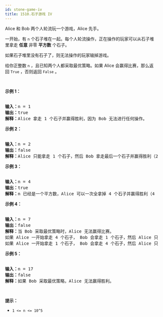 ```yaml
---
id: stone-game-iv
title: 1510.石子游戏 IV
---
```

Alice 和 Bob 两个人轮流玩一个游戏，Alice 先手。

一开始，有 <code>n</code> 个石子堆在一起。每个人轮流操作，正在操作的玩家可以从石子堆里拿走 **任意** 非零 **平方数** 个石子。

如果石子堆里没有石子了，则无法操作的玩家输掉游戏。

给你正整数 <code>n</code> ，且已知两个人都采取最优策略。如果 Alice 会赢得比赛，那么返回 <code>True</code> ，否则返回 <code>False</code> 。

 

**示例 1：**


<pre><br/><strong>输入：</strong>n = 1<br/><strong>输出：</strong>true<br/><strong>解释：</strong>Alice 拿走 1 个石子并赢得胜利，因为 Bob 无法进行任何操作。</pre>

**示例 2：**


<pre><br/><strong>输入：</strong>n = 2<br/><strong>输出：</strong>false<br/><strong>解释：</strong>Alice 只能拿走 1 个石子，然后 Bob 拿走最后一个石子并赢得胜利（2 -&gt; 1 -&gt; 0）。</pre>

**示例 3：**


<pre><br/><strong>输入：</strong>n = 4<br/><strong>输出：</strong>true<br/><strong>解释：</strong>n 已经是一个平方数，Alice 可以一次全拿掉 4 个石子并赢得胜利（4 -&gt; 0）。<br/></pre>

**示例 4：**


<pre><br/><strong>输入：</strong>n = 7<br/><strong>输出：</strong>false<br/><strong>解释：</strong>当 Bob 采取最优策略时，Alice 无法赢得比赛。<br/>如果 Alice 一开始拿走 4 个石子， Bob 会拿走 1 个石子，然后 Alice 只能拿走 1 个石子，Bob 拿走最后一个石子并赢得胜利（7 -&gt; 3 -&gt; 2 -&gt; 1 -&gt; 0）。<br/>如果 Alice 一开始拿走 1 个石子， Bob 会拿走 4 个石子，然后 Alice 只能拿走 1 个石子，Bob 拿走最后一个石子并赢得胜利（7 -&gt; 6 -&gt; 2 -&gt; 1 -&gt; 0）。</pre>

**示例 5：**


<pre><br/><strong>输入：</strong>n = 17<br/><strong>输出：</strong>false<br/><strong>解释：</strong>如果 Bob 采取最优策略，Alice 无法赢得胜利。<br/></pre>

 

**提示：**


- <code>1 &lt;= n &lt;= 10^5</code>
